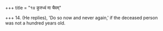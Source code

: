 +++
title = "१४ कुरुध्वं मा चैवम्"

+++
14. (He replies), 'Do so now and never again,' if the deceased person was not a hundred years old.
